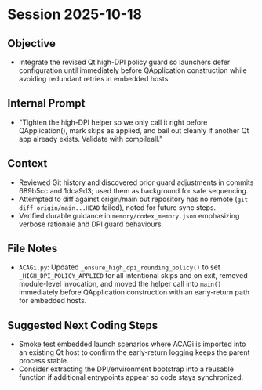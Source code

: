 # Session 2025-10-18

## Objective
- Integrate the revised Qt high-DPI policy guard so launchers defer configuration until immediately before QApplication construction while avoiding redundant retries in embedded hosts.

## Internal Prompt
- "Tighten the high-DPI helper so we only call it right before QApplication(), mark skips as applied, and bail out cleanly if another Qt app already exists. Validate with compileall."

## Context
- Reviewed Git history and discovered prior guard adjustments in commits 689b5cc and 1dca9d3; used them as background for safe sequencing.
- Attempted to diff against origin/main but repository has no remote (`git diff origin/main...HEAD` failed), noted for future sync steps.
- Verified durable guidance in `memory/codex_memory.json` emphasizing verbose rationale and DPI guard behaviours.

## File Notes
- `ACAGi.py`: Updated `_ensure_high_dpi_rounding_policy()` to set `_HIGH_DPI_POLICY_APPLIED` for all intentional skips and on exit, removed module-level invocation, and moved the helper call into `main()` immediately before QApplication construction with an early-return path for embedded hosts.

## Suggested Next Coding Steps
- Smoke test embedded launch scenarios where ACAGi is imported into an existing Qt host to confirm the early-return logging keeps the parent process stable.
- Consider extracting the DPI/environment bootstrap into a reusable function if additional entrypoints appear so code stays synchronized.
